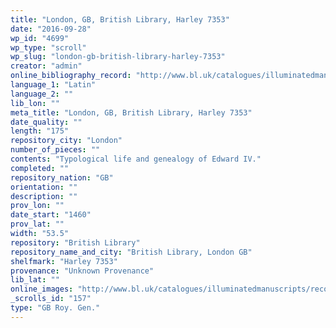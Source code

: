 ```yaml
---
title: "London, GB, British Library, Harley 7353"
date: "2016-09-28"
wp_id: "4699"
wp_type: "scroll"
wp_slug: "london-gb-british-library-harley-7353"
creator: "admin"
online_bibliography_record: "http://www.bl.uk/catalogues/illuminatedmanuscripts/record.asp?MSID=18841&CollID=8&NStart=7353"
language_1: "Latin"
language_2: ""
lib_lon: ""
meta_title: "London, GB, British Library, Harley 7353"
date_quality: ""
length: "175"
repository_city: "London"
number_of_pieces: ""
contents: "Typological life and genealogy of Edward IV."
completed: ""
repository_nation: "GB"
orientation: ""
description: ""
prov_lon: ""
date_start: "1460"
prov_lat: ""
width: "53.5"
repository: "British Library"
repository_name_and_city: "British Library, London GB"
shelfmark: "Harley 7353"
provenance: "Unknown Provenance"
lib_lat: ""
online_images: "http://www.bl.uk/catalogues/illuminatedmanuscripts/record.asp?MSID=18841&CollID=8&NStart=7353"
_scrolls_id: "157"
type: "GB Roy. Gen."
---
```



